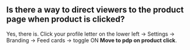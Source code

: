 ## Is there a way to direct viewers to the product page when product is clicked?

Yes, there is. Click your profile letter on the lower left -> Settings -> Branding -> Feed cards -> toggle ON **Move to pdp on product click**.
